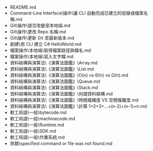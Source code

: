 * README.md
* Command-Line Interface\操作\讓 CLI 自動完成已建立的目錄或檔案名稱.md
* Git\操作\提交改變至本地端.md
* Git\操作\更改 Repo 名稱.md
* Git\操作\更新 Git 至最新版本.md
* 創建\用 CLI 建立 C# HelloWorld.md
* 檔案操作\本地端\取得檔案路徑與檔名.md
* 檔案操作\本地端\寫入文字檔.md
* 資料結構與演算法\《演算法圖鑑》\Array.md
* 資料結構與演算法\《演算法圖鑑》\List.md
* 資料結構與演算法\《演算法圖鑑》\O(n) vs Θ(n) vs Ω(n).md
* 資料結構與演算法\《演算法圖鑑》\Queue.md
* 資料結構與演算法\《演算法圖鑑》\Stack.md
* 資料結構與演算法\《演算法圖鑑》\何謂資料結構.md
* 資料結構與演算法\《演算法圖鑑》\時間複雜度 VS 空間複雜度.md
* 資料結構與演算法\《演算法圖鑑》\計算 1+2+3+...+(n-2)+(n-1)+n.md
* 軟工術語\一般\bytecode.md
* 軟工術語\一般\machinecode.md
* 軟工術語\一般\Runtime.md
* 軟工術語\一般\SDK.md
* 軟工術語\一般\作業系統.md
* 除錯\specified command or file was not found.md
